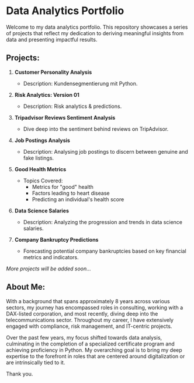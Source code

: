 # Data Analytics Portfolio

Welcome to my data analytics portfolio. This repository showcases a series of projects that reflect my dedication to deriving meaningful insights from data and presenting impactful results.

## Projects:

1. **Customer Personality Analysis**
    - Description: Kundensegmentierung mit Python.
    
2. **Risk Analytics: Version 01**
    - Description: Risk analytics & predictions.

3. **Tripadvisor Reviews Sentiment Analysis**
    - Dive deep into the sentiment behind reviews on TripAdvisor.

4. **Job Postings Analysis**
    - Description: Analysing job postings to discern between genuine and fake listings.

5. **Good Health Metrics**
    - Topics Covered:
        - Metrics for "good" health
        - Factors leading to heart disease
        - Predicting an individual's health score

6. **Data Science Salaries**
    - Description: Analyzing the progression and trends in data science salaries.

7. **Company Bankruptcy Predictions**
    - Forecasting potential company bankruptcies based on key financial metrics and indicators.

*More projects will be added soon...*

## About Me:

With a background that spans approximately 8 years across various sectors, my journey has encompassed roles in consulting, working with a DAX-listed corporation, and most recently, diving deep into the telecommunications sector. Throughout my career, I have extensively engaged with compliance, risk management, and IT-centric projects.

Over the past few years, my focus shifted towards data analysis, culminating in the completion of a specialized certificate program and achieving proficiency in Python. My overarching goal is to bring my deep expertise to the forefront in roles that are centered around digitalization or are intrinsically tied to it. 

Thank you.

